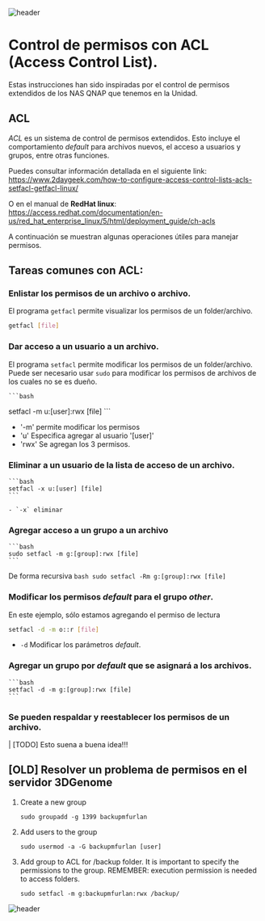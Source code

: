 
![header](/Tutoriales-IFC/assets/header.png)







# Control de permisos con ACL (Access Control List).

Estas instrucciones han sido inspiradas por el control de permisos extendidos de
los NAS QNAP que tenemos en la Unidad.

## ACL 

*ACL* es un sistema de control de permisos extendidos. Esto incluye el comportamiento
*default* para archivos nuevos, el acceso a usuarios y grupos, entre otras funciones.

Puedes consultar información detallada en el siguiente link:
https://www.2daygeek.com/how-to-configure-access-control-lists-acls-setfacl-getfacl-linux/

O en el manual de **RedHat linux**: 
https://access.redhat.com/documentation/en-us/red_hat_enterprise_linux/5/html/deployment_guide/ch-acls

A continuación se muestran algunas operaciones útiles para manejar permisos.


## Tareas comunes con ACL: 

### Enlistar los permisos de un archivo o archivo.

El programa `getfacl` permite visualizar los permisos de un folder/archivo.

  ```bash
  getfacl [file]
  ```
 
### Dar acceso a un usuario a un archivo.

El programa `setfacl` permite modificar los permisos de un folder/archivo. 
Puede ser necesario usar `sudo` para modificar los permisos de archivos de los
cuales no se es dueño.

    ```bash
   setfacl -m u:[user]:rwx [file]
    ```

 - '-m' permite modificar los permisos
 - 'u' Especifica agregar al usuario '[user]'
 - 'rwx' Se agregan los 3 permisos.

   
### Eliminar a un usuario de la lista de acceso de un archivo.
    ```bash
    setfacl -x u:[user] [file]
    ```
    
    - `-x` eliminar
    
### Agregar acceso a un grupo a un archivo
    ```bash
    sudo setfacl -m g:[group]:rwx [file]
    ```

De forma recursiva
    ```bash
    sudo setfacl -Rm g:[group]:rwx [file]
    ```

   
### Modificar los permisos *default* para el grupo *other*.

En este ejemplo, sólo estamos agregando el permiso de lectura

   ```bash
   setfacl -d -m o::r [file]
   ```
   
   - `-d` Modificar los parámetros *default*.


### Agregar un grupo por *default* que se asignará a los archivos.

    ```bash
    setfacl -d -m g:[group]:rwx [file]
    ```


### Se pueden respaldar y reestablecer los permisos de un archivo.

| [TODO] Esto suena a buena idea!!!



## [OLD] Resolver un problema de permisos en el servidor 3DGenome

1. Create a new group
   ```
   sudo groupadd -g 1399 backupmfurlan
   ```
2. Add users to the group
   ```
   sudo usermod -a -G backupmfurlan [user] 
   ```
   
3. Add group to ACL for /backup folder. It is important to specify the permissions
   to the group. REMEMBER: execution permission is needed to access folders.
   
   ```
   sudo setfacl -m g:backupmfurlan:rwx /backup/
   ```







![header](/Tutoriales-IFC/assets/header.png)

